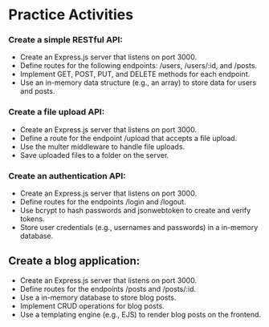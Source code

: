 
# Practice Activities 

### Create a simple RESTful API:
- Create an Express.js server that listens on port 3000.
- Define routes for the following endpoints: /users, /users/:id, and /posts.
- Implement GET, POST, PUT, and DELETE methods for each endpoint.
- Use an in-memory data structure (e.g., an array) to store data for users and posts.

### Create a file upload API:

- Create an Express.js server that listens on port 3000.
- Define a route for the endpoint /upload that accepts a file upload.
- Use the multer middleware to handle file uploads.
- Save uploaded files to a folder on the server.

### Create an authentication API:

- Create an Express.js server that listens on port 3000.
- Define routes for the endpoints /login and /logout.
- Use bcrypt to hash passwords and jsonwebtoken to create and verify tokens.
- Store user credentials (e.g., usernames and passwords) in a in-memory database.


## Create a blog application:
- Create an Express.js server that listens on port 3000.
- Define routes for the endpoints /posts and /posts/:id.
- Use a in-memory database to store blog posts.
- Implement CRUD operations for blog posts.
- Use a templating engine (e.g., EJS) to render blog posts on the frontend.